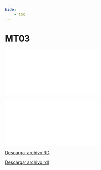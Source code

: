 ```yaml
---
hide:
    - toc
---
```


# MT03

![CECILIA_BARRAN_MT03.rd](../archivos/CECILIA_BARRAN_MT03.rd)

![CECILIA_BARRAN_MT03_CORTE.rld](../archivos/CECILIA_BARRAN_MT03_CORTE.rld)

<a href="(../archivos/CECILIA_BARRAN_MT03.rd)" >Descargar <span>archivo RD</span> </a>

<a href="(../archivos/CECILIA_BARRAN_MT03_CORTE.rld)" >Descargar <span>archivo rdl</span> </a>
 